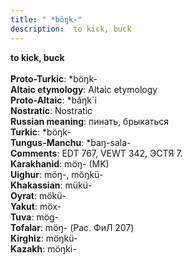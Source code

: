 ```yaml
---
title: " *böŋk-"
description:  to kick, buck
---
```

<p data-pagefind-weight="0.5">
<strong> to kick, buck</strong><br><br>
<strong>Proto-Turkic</strong>:  *böŋk-<br>
<strong>Altaic etymology</strong>:  Altaic etymology<br>
<strong> Proto-Altaic</strong>:  *băŋk`i<br>
<strong>Nostratic</strong>:  Nostratic<br>
<strong>Russian meaning</strong>:  пинать, брыкаться<br>
<strong>Turkic</strong>:  *böŋk-<br>
<strong>Tungus-Manchu</strong>:  *baŋ-sala-<br>
<strong>Comments</strong>:  EDT 767, VEWT 342, ЭСТЯ 7.<br>
<strong>Karakhanid</strong>:  möŋ- (MK)<br>
<strong>Uighur</strong>:  möŋ-, möŋkü-<br>
<strong>Khakassian</strong>:  mükü-<br>
<strong>Oyrat</strong>:  mökü-<br>
<strong>Yakut</strong>:  möx-<br>
<strong>Tuva</strong>:  mög-<br>
<strong>Tofalar</strong>:  möŋ- (Рас. ФиЛ 207)<br>
<strong>Kirghiz</strong>:  möŋkü-<br>
<strong>Kazakh</strong>:  möŋki-<br>

</p>
